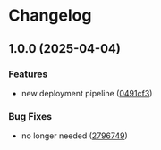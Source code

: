 # Changelog

## 1.0.0 (2025-04-04)


### Features

* new deployment pipeline ([0491cf3](https://github.com/fsdh-pfds/datahub-docs/commit/0491cf3aa1f21b8d12d502fa6c5abe0ae2837dbe))


### Bug Fixes

* no longer needed ([2796749](https://github.com/fsdh-pfds/datahub-docs/commit/27967493e9df108aabb7f30e72e4c1fa322330f1))
